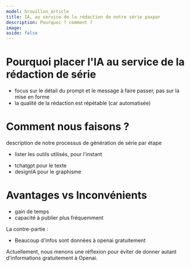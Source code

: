 ```yaml
---
model: brouillon_article
title: IA, au service de la rédaction de notre série paxpar
description: Pourquoi ? comment ?
image: 
aside: false
---
```


# Pourquoi placer l'IA au service de la rédaction de série
- focus sur le détail du prompt et le message à faire passer, pas sur la mise en forme
- la qualité de la rédaction est répétable (car automatisée)


# Comment nous faisons ?
description de notre processus de génération de série
par étape

- lister les outils utilisés, pour l'instant
* tchatgpt pour le texte
* designIA pour le graphisme

# Avantages vs Inconvénients
+ gain de temps
+ capacité à publier plus fréquemment

La contre-partie :
- Beaucoup d'infos sont données à openai gratuitement

Actuellement, nous menons une réflexion pour éviter de donner autant d'informations gratuitement à Openai.


